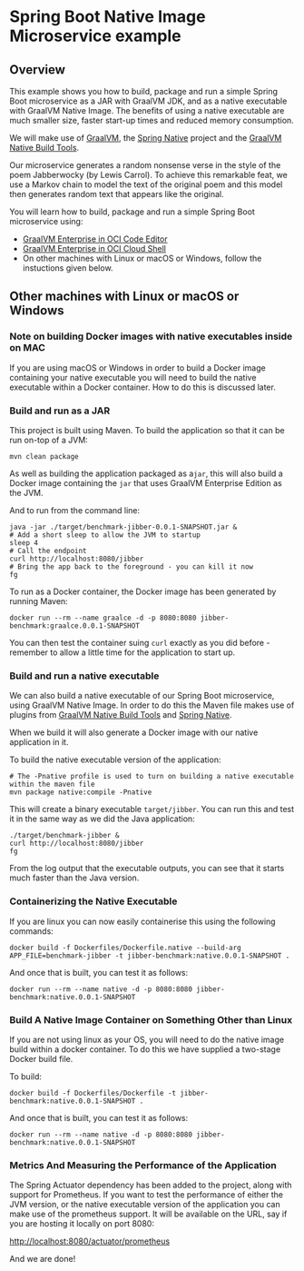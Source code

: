 # Spring Boot Native Image Microservice example

## Overview

This example shows you how to build, package and run a simple Spring Boot microservice as a JAR with GraalVM JDK, and as a native executable with GraalVM Native Image. The benefits of using a native executable are much smaller size, faster start-up times and reduced memory consumption.

We will make use of [GraalVM](https://www.graalvm.org), the [Spring Native](https://docs.spring.io/spring-native/docs/current/reference/htmlsingle/) project and the [GraalVM Native Build Tools](https://github.com/graalvm/native-build-tools).

Our microservice generates a random nonsense verse in the style of the poem Jabberwocky (by Lewis Carrol). To achieve this remarkable feat, we use a Markov chain to model the text of the original poem and this model then generates random text that appears like the original.

You will learn how to build, package and run a simple Spring Boot microservice using:

- [GraalVM Enterprise in OCI Code Editor](./README-Code-Editor.md)
- [GraalVM Enterprise in OCI Cloud Shell](./README-Cloud-Shell.md)
- On other machines with Linux or macOS or Windows, follow the instuctions given below.

## Other machines with Linux or macOS or Windows

### Note on building Docker images with native executables inside on MAC

If you are using macOS or Windows in order to build a Docker image containing your native executable you will need
to build the native executable within a Docker container. How to do this is discussed later. 

### Build and run as a JAR

This project is built using Maven. To build the application so that it can be run on-top of a JVM:

```shell
mvn clean package
```

As well as building the application packaged as a`jar`, this will also build a Docker image containing the `jar` that
uses GraalVM Enterprise Edition as the JVM.

And to run from the command line:

```shell
java -jar ./target/benchmark-jibber-0.0.1-SNAPSHOT.jar &
# Add a short sleep to allow the JVM to startup
sleep 4
# Call the endpoint
curl http://localhost:8080/jibber
# Bring the app back to the foreground - you can kill it now
fg
```

To run as a Docker container, the Docker image has been generated by running Maven:

```shell
docker run --rm --name graalce -d -p 8080:8080 jibber-benchmark:graalce.0.0.1-SNAPSHOT
```
You can then test the container suing `curl` exactly as you did before - remember to allow a little time for the application to 
start up.

### Build and run a native executable

We can also build a native executable of our Spring Boot microservice, using GraalVM Native Image. In order to do this
the Maven file makes use of plugins from [GraalVM Native Build Tools](https://github.com/graalvm/native-build-tools) and
[Spring Native](https://docs.spring.io/spring-native/docs/current/reference/htmlsingle/).

When we build it will also generate a Docker image with our native application in it.

To build the native executable version of the application:

```shell
# The -Pnative profile is used to turn on building a native executable within the maven file
mvn package native:compile -Pnative 
```

This will create a binary executable `target/jibber`. You can run this and test it in the same way as we did the Java
application:

```shell
./target/benchmark-jibber &
curl http://localhost:8080/jibber
fg
```

From the log output that the executable outputs, you can see that it starts much faster than the Java version.

### Containerizing the Native Executable

If you are linux you can now easily containerise this using the following commands:

```shell
docker build -f Dockerfiles/Dockerfile.native --build-arg APP_FILE=benchmark-jibber -t jibber-benchmark:native.0.0.1-SNAPSHOT .
```

And once that is built, you can test it as follows:

```shell
docker run --rm --name native -d -p 8080:8080 jibber-benchmark:native.0.0.1-SNAPSHOT
```

### Build A Native Image Container on Something Other than Linux

If you are not using linux as your OS, you will need to do the native image build within a docker container. To do this
we have supplied a two-stage Docker build file. 

To build:

```shell
docker build -f Dockerfiles/Dockerfile -t jibber-benchmark:native.0.0.1-SNAPSHOT .
```
And once that is built, you can test it as follows:

```shell
docker run --rm --name native -d -p 8080:8080 jibber-benchmark:native.0.0.1-SNAPSHOT
```

### Metrics And Measuring the Performance of the Application

The Spring Actuator dependency has been added to the project, along with support for Prometheus. If you
want to test the performance of either the JVM version, or the native executable version of the application you can
make use of the prometheus support. It will be available on the URL, say if you are hosting it locally on port 8080:

[http://localhost:8080/actuator/prometheus](http://localhost:8080/actuator/prometheus)

And we are done!

